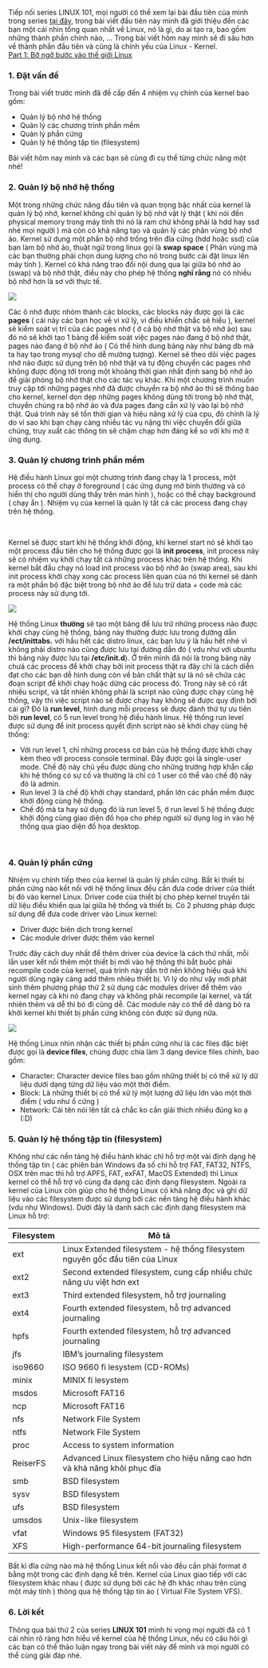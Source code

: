 Tiếp nối series LINUX 101, mọi người có thể xem lại bài đầu tiên của mình trong series [tại đây](https://viblo.asia/p/linux-101-bo-ngo-buoc-vao-the-gioi-linux-oOVlYWOQK8W), trong bài viết đầu tiên này mình đã giới thiệu đến các bạn một cái nhìn tổng quan nhất về Linux, nó là gì, do ai tạo ra, bao gồm những thành phần chính nào, ... Trong bài viết hôm nay mình sẽ đi sâu hơn về thành phần đầu tiên và cũng là chính yếu của Linux - Kernel.<br>
[Part 1: Bỡ ngỡ bước vào thế giới Linux](https://viblo.asia/p/linux-101-bo-ngo-buoc-vao-the-gioi-linux-oOVlYWOQK8W)
<br>

### 1. Đặt vấn đề
Trong bài viết trước mình đã đề cấp đến 4 nhiệm vụ chính của kernel bao gồm:

* Quản lý bộ nhớ hệ thống
* Quản lý các chương trình phần mềm
* Quản lý phần cứng
* Quản lý hệ thống tập tin (filesystem)

Bài viết hôm nay mình và các bạn sẽ cùng đi cụ thể từng chức năng một nhé!

### 2. Quản lý bộ nhớ hệ thống
Một trong những chức năng đầu tiên và quan trọng bậc nhất của kernel là quản lý bộ nhớ, kernel không chỉ quản lý bộ nhớ vật lý thật ( khi nói đến physical memory trong máy tính thì nó là ram chứ không phải là hdd hay ssd nhé mọi người ) mà còn có khả năng tạo và quản lý các phân vùng bộ nhớ ảo. Kernel sử dụng một phần bộ nhớ trống trên đĩa cứng (hdd hoặc ssd) của bạn làm bộ nhớ ảo, thuật ngữ trong linux gọi là **swap space** ( Phân vùng mà các bạn thường phải chọn dung lượng cho nó trong bước cài đặt linux lên máy tính ). Kernel có khả năng trao đổi nội dung qua lại giữa bộ nhớ ảo (swap) và bộ nhớ thật, điều này cho phép hệ thống **nghĩ rằng** nó có nhiều bộ nhớ hơn là sơ với thực tế.

![](https://images.viblo.asia/0fdca001-d1e3-4901-84f9-80208bf6e266.png)


Các ô nhớ được nhóm thành các blocks, các blocks này được gọi là các **pages** ( cái này các bạn học về vi xử lý, vi điều khiển chắc sẽ hiểu ), kernel sẽ kiểm soát vị trí của các pages nhớ ( ở cả bộ nhớ thật và bộ nhớ ảo) sau đó nó sẽ khởi tạo 1 bảng để kiểm soát việc pages nào đang ở bộ nhớ thật, pages nào đang ở bộ nhớ ảo ( Có thể hình dung bảng này như bảng db mà ta hay tạo trong mysql cho dễ mường tượng). Kernel sẽ theo dõi việc pages nhớ nào được sử dụng trên bộ nhớ thật và tự động chuyển các pages nhớ không được động tới trong một khoảng thời gian nhất định sang bộ nhớ ảo để giải phóng bộ nhớ thật cho các tác vụ khác. Khi một chương trình muốn truy cập tới những pages nhớ đã được chuyển ra bộ nhớ ảo thì sẽ thông báo cho kernel, kernel dọn dẹp những pages không dùng tới trong bộ nhớ thật, chuyển chúng ra bộ nhớ ảo và đưa pages đang cần xử lý vào lại bộ nhớ thật. Quá trình này sẽ tốn thời gian và hiệu năng xử lý của cpu, đó chính là lý do vì sao khi bạn chạy càng nhiều tác vụ nặng thì việc chuyển đổi giữa chúng, truy xuất các thông tin sẽ chậm chạp hơn đáng kể so với khi mở ít ứng dụng.

### 3. Quản lý chương trình phần mềm
Hệ điều hành Linux gọi một chương trình đang chạy là 1 process, một process có thể chạy ở foreground ( các ứng dụng mở bình thường và có hiển thị cho người dùng thấy trên màn hình ), hoặc có thể chạy background ( chạy ẩn ). Nhiệm vụ của kernel là quản lý tất cả các process đang chạy trên hệ thống.

<br>

Kernel sẽ được start khi hệ thống khởi động, khi kernel start nó sẽ khởi tạo một process đầu tiên cho hệ thống được gọi là **init process**, init process này sẽ có nhiệm vụ khởi chạy tất cả những process khác trên hệ thống. Khi kernel bắt đầu chạy nó load init process vào bộ nhớ ảo (swap area), sau khi init process khởi chạy xong các process liên quan của nó thì kernel sẽ dành ra một phần bộ đặc biệt trong bộ nhớ ảo để lưu trữ data + code mà các process này sử dụng tới.

![](https://images.viblo.asia/cd9f57e0-1cbb-4549-b4ac-aa7c663cf310.png)


Hệ thống Linux **thường** sẽ tạo một bảng để lưu trữ những process nào được khởi chạy cùng hệ thống, bảng này thường được lưu trong đường dẫn **/ect/inittabs.** với hầu hết các distro linux, các bạn lưu ý là hầu hết nhé vì không phải distro nào cũng được lưu tại đường dẫn đó ( vdu như với ubuntu thì bảng này được lưu tại **/etc/init.d**). Ở trên mình đã nói là trong bảng này chưá các process để khởi chạy bởi init process thật ra đây chỉ là cách diễn đạt cho các bạn dễ hình dung còn về bản chất thật sự là nó sẽ chứa các đoạn script để khởi chạy hoặc dừng các process đó. Trong này sẽ có rất nhiều script, và tất nhiên không phải là script nào cũng được chạy cùng hệ thống, vậy thì việc script nào sẽ được chạy hay không sẽ được quy định bởi cái gì? Đó là **run level**, hình dung mỗi process sẽ được đánh thứ tự ưu tiên bởi **run level**, có 5 run level trong hệ điều hành linux. Hệ thống run level được sử dụng để init process quyết định script nào sẽ khởi chạy cùng hệ thống:
* Với run level 1, chỉ những process cơ bản của hệ thống được khởi chạy kèm theo với process console terminal. Đây được gọi là single-user mode. Chế độ này chủ yếu được dùng cho những trường hợp khẩn cấp khi hệ thống có sự cố và thường là chỉ có 1 user có thể vào chế độ này đó là admin.
* Run level 3 là chế độ khởi chạy standard, phần lớn các phần mềm được khởi động cùng hệ thống.
* Chế độ mà ta hay sử dụng đó là run level 5, ở run level 5 hệ thống được khởi động cùng giao diện đồ họa cho phép người sử dụng log in vào hệ thống qua giao diện đồ họa desktop.

<br>

### 4. Quản lý phần cứng
Nhiệm vụ chính tiếp theo của kernel là quản lý phần cứng. Bất kì thiết bị phần cứng nào kết nối với hệ thống linux đều cần đưa code driver của thiết bị đó vào kernel Linux. Driver code của thiết bị cho phép kernel truyền tải dữ liệu điều khiển qua lại giữa hệ thống và thiết bị. Có 2 phương pháp được sử dụng để đưa code driver vào Linux kernel:
* Driver được biên dịch trong kernel
* Các module driver được thêm vào kernel

Trước đây cách duy nhất để thêm driver của device là cách thứ nhất, mỗi lần user kết nối thêm một thiết bị mới vào hệ thống thì bắt buộc phải recompile code của kernel, quá trình này dần trở nên không hiệu quả khi người dùng ngày càng add thêm nhièu thiết bị. Vì lý do như vậy mới phát sinh thêm phương pháp thứ 2 sử dụng các modules driver để thêm vào kernel ngay cả khi nó đang chạy và không phải recompile lại kernel, và tất nhiên thêm và dễ thì bỏ đi cũng dễ. Các module này có thể dễ dàng bỏ ra khởi kernel khi thiết bị phần cứng không còn được sử dụng nữa.

![](https://images.viblo.asia/f98ffdae-c93a-455c-9433-625ac057e129.jpg)

Hệ thống Linux nhìn nhận các thiết bị phần cứng như là các files đặc biệt được gọi là **device files**, chúng được chia làm 3 dạng device files chính, bao gồm: 
* Character: Character device files bao gồm những thiết bị có thể xử lý dữ liệu dưới dạng từng dữ liệu vào một thời điểm.
* Block: Là những thiết bị có thể xử lý một lượng dữ liệu lớn vào một thời điểm ( vdu như ổ cứng )
* Network: Cái tên nói lên tất cả chắc ko cần giải thích nhiều đúng ko ạ (:D)

### 5. Quản lý hệ thống tập tin (filesystem)
Không như các nền tảng hệ điều hành khác chỉ hỗ trợ một vài định dạng hệ thống tập tin ( các phiên bản Windows đa số chỉ hỗ trợ FAT, FAT32, NTFS, OSX trên mac thì hỗ trợ APFS, FAT, exFAT, MacOS Extended) thì Linux kernel có thể hỗ trợ vô cùng đa dạng các định dạng filesystem. Ngoài ra kernel của Linux còn giúp cho hệ thống Linux có khả năng đọc và ghi dữ liệu vào các filesystem được sử dụng bởi các nền tảng hệ điều hành khác (vdu như Windows). Dưới đây là danh sách các định dạng filesystem mà Linux hỗ trợ:


| Filesystem | Mô tả | 
| -------- | -------- |
| ext     | Linux Extended filesystem - hệ thống filesystem nguyên gốc đầu tiên của Linux |
| ext2     | Second extended filesystem, cung cấp nhiều chức năng ưu việt hơn ext     |
| ext3   | Third extended filesystem, hỗ trợ journaling     |
| ext4     | Fourth extended filesystem, hỗ trợ advanced journaling     |
| hpfs     | Fourth extended filesystem, hỗ trợ advanced journaling     |
| jfs     | IBM’s journaling filesystem     |
| iso9660     | ISO 9660 fi lesystem (CD-ROMs)     |
| minix     | MINIX fi lesystem     |
| msdos     | Microsoft FAT16     |
| ncp     | Microsoft FAT16     |
| nfs     | Network File System     |
| ntfs     | Network File System     |
| proc     | Access to system information     |
| ReiserFS     | Advanced Linux filesystem cho hiệu năng cao hơn và khả năng khôi phục đĩa     |
| smb     | BSD filesystem     |
| sysv     | BSD filesystem     |
| ufs     | BSD filesystem     |
| umsdos     | Unix-like filesystem     |
| vfat     | Windows 95 filesystem (FAT32)     |
| XFS    | High-performance 64-bit journaling filesystem     |

Bất kì đĩa cứng nào mà hệ thống Linux kết nối vào đều cần phải format ở bằng một trong các định dạng kể trên. Kernel của Linux giao tiếp với các filesystem khác nhau ( được sử dụng bởi các hệ đh khác nhau trên cùng một máy tính ) thông qua hệ thống tập tin ảo ( Virtual File System VFS).

### 6. Lời kết
Thông qua bài thứ 2 của series **LINUX 101** mình hi vọng mọi người đã có 1 cái nhìn rõ ràng hơn hiều về kernel của hệ thống Linux, nếu có câu hỏi gì các bạn có thể thảo luận ngay trong bài viết này để mình và mọi người có thể cùng giải đáp nhé.